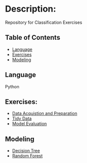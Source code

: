 # Description:
Repository for Classification Exercises

## Table of Contents
* [Language](#technologies-used)
* [Exercises](#exercises)
* [Modeling](#modeling)

## Language 
Python

## Exercises:
- [Data Acquistion and Preparation](https://github.com/LinhQuach13/classification-exercises/blob/master/classification_exercises.ipynb)
- [Tidy Data](https://github.com/LinhQuach13/classification-exercises/blob/master/tidy_data.ipynb)
- [Model Evaluation](https://github.com/LinhQuach13/classification-exercises/blob/master/model_evaluation.ipynb)

## Modeling
- [Decision Tree](https://github.com/LinhQuach13/classification-exercises/blob/master/model.ipynb)
- [Random Forest](https://github.com/LinhQuach13/classification-exercises/blob/master/model.ipynb)
